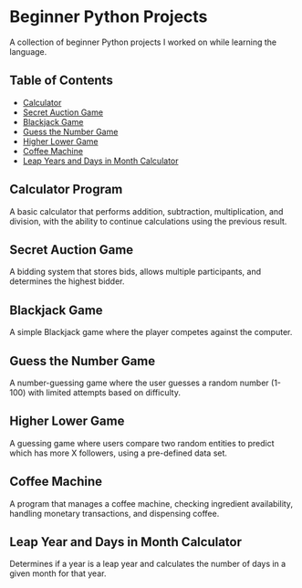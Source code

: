 # Beginner Python Projects

A collection of beginner Python projects I worked on while learning the language.

## Table of Contents
- [Calculator](#calculator-program)
- [Secret Auction Game](#secret-auction-game)
- [Blackjack Game](#blackjack-game)
- [Guess the Number Game](#guess-the-number-game)
- [Higher Lower Game](#higher-lower-game)
- [Coffee Machine](#coffee-machine)
- [Leap Years and Days in Month Calculator](#leap-year-and-days-in-month-calculator)


## Calculator Program
A basic calculator that performs addition, subtraction, multiplication, and division, with the ability to continue calculations using the previous result.

## Secret Auction Game
A bidding system that stores bids, allows multiple participants, and determines the highest bidder.

## Blackjack Game
A simple Blackjack game where the player competes against the computer.

## Guess the Number Game
A number-guessing game where the user guesses a random number (1-100) with limited attempts based on difficulty.

## Higher Lower Game
A guessing game where users compare two random entities to predict which has more X followers, using a pre-defined data set.

## Coffee Machine
A program that manages a coffee machine, checking ingredient availability, handling monetary transactions, and dispensing coffee.

## Leap Year and Days in Month Calculator
Determines if a year is a leap year and calculates the number of days in a given month for that year.

